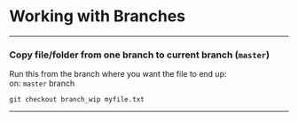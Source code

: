 # Working with Branches



---

### Copy file/folder from one branch to current branch (`master`)

Run this from the branch where you want the file to end up:  
on:  `master` branch
```
git checkout branch_wip myfile.txt
```

---
